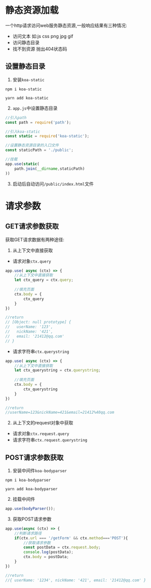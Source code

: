 # 静态资源加载
一个http请求访问web服务静态资源,一般响应结果有三种情况:
* 访问文本 如:js css png jpg gif
* 访问静态目录
* 找不到资源 抛出404状态码

## 设置静态目录
1. 安装`koa-static`
```
npm i koa-static

yarn add koa-static
```

2. `app.js`中设置静态目录
```js
//引入path
const path = require('path');

//引入koa-static
const static = require('koa-static');

//设置静态资源目录的入口文件
const staticPath = './public';

//挂载
app.use(static(
    path.join(__dirname,staticPath)
))
```

3. 启动后自动访问`/public/index.html`文件



# 请求参数

## GET请求参数获取
获取GET请求数据有两种途径:
1. 从上下文中直接获取
* 请求对象`ctx.query`
```js
app.use( async (ctx) => {
    //从上下文中直接获取
    let ctx_query = ctx.query;
    
    //填充页面
    ctx.body = {
        ctx_query
    }
})

//return
// [Object: null prototype] {
//   userName: '123',
//   nickName: '421',
//   email: '21412@qq.com'
// }
```


* 请求字符串`ctx.querystring`
```js
app.use( async (ctx) => {
    //从上下文中直接获取
    let ctx_querystring = ctx.querystring;
    
    //填充页面
    ctx.body = {
        ctx_querystring
    }
})

//return
//userName=123&nickName=421&email=21412%40qq.com
```

2. 从上下文的request对象中获取
* 请求对象`ctx.request.query`
* 请求字符串`ctx.request.querystring`

## POST请求参数获取
1. 安装中间件`koa-bodyparser`
```
npm i koa-bodyparser

yarn add koa-bodyparser
```

2. 挂载中间件
```js
app.use(bodyParser());
```

3. 获取POST请求参数
```js
app.use(async (ctx) => {
    //判断请求路径
    if(ctx.url === '/getForm' && ctx.method==='POST'){
        //获取请求参数
        const postData = ctx.request.body;
        console.log(postData);
        ctx.body = postData;
    }
})

//return
//{ userName: '1234', nickName: '421', email: '21412@qq.com' }
```
